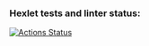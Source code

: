 ### Hexlet tests and linter status:
[![Actions Status](https://github.com/AnastasiyaaaKR/frontend-project-lvl1/workflows/hexlet-check/badge.svg)](https://github.com/AnastasiyaaaKR/frontend-project-lvl1/actions)